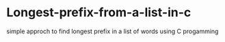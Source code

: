 # Longest-prefix-from-a-list-in-c
simple approch to find longest prefix in a list of words using C progamming
